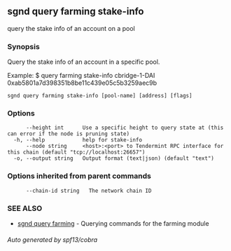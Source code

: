 ## sgnd query farming stake-info

query the stake info of an account on a pool

### Synopsis

Query the stake info of an account in a specific pool.

Example:
$ <appd> query farming stake-info cbridge-1-DAI 0xab5801a7d398351b8be11c439e05c5b3259aec9b

```
sgnd query farming stake-info [pool-name] [address] [flags]
```

### Options

```
      --height int      Use a specific height to query state at (this can error if the node is pruning state)
  -h, --help            help for stake-info
      --node string     <host>:<port> to Tendermint RPC interface for this chain (default "tcp://localhost:26657")
  -o, --output string   Output format (text|json) (default "text")
```

### Options inherited from parent commands

```
      --chain-id string   The network chain ID
```

### SEE ALSO

* [sgnd query farming](sgnd_query_farming.md)	 - Querying commands for the farming module

###### Auto generated by spf13/cobra
